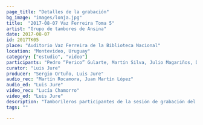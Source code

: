 ```yaml
---
page_title: "Detalles de la grabación"
bg_image: "images/lonja.jpg"
title:  "2017-08-07 Vaz Ferreira Toma 5"  
artist: "Grupo de tambores de Ansina"  
date: 2017-08-07  
id: 2017TK05
place: "Auditorio Vaz Ferreira de la Biblioteca Nacional"  
location: "Montevideo, Uruguay"  
category: ["estudio", "video"]  
participants: "Pedro “Perico” Gularte, Martín Silva, Julio Magariños, Daniel Gradín"  
curator: "Luis Jure"  
producer: "Sergio Ortuño, Luis Jure"  
audio_rec: "Martín Rocamora, Juan Martín López"  
audio_ed: "Luis Jure"  
video_rec: "Lucía Chamorro"  
video_ed: "Luis Jure"  
description: "Tamborileros participantes de la sesión de grabación del tema “Rekiem para Fantasía Negra” para el CD “Música Negra de la Ciudad de Montevideo Vol. 2”"  
tags: ""  

---
```

